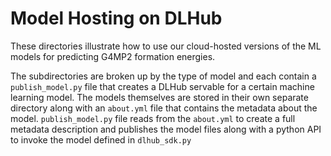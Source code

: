 # Model Hosting on DLHub

These directories illustrate how to use our cloud-hosted versions of the ML
models for predicting G4MP2 formation energies.

The subdirectories are broken up by the type of model and each contain
a `publish_model.py` file that creates a DLHub servable for a certain
machine learning model.
The models themselves are stored in their own separate directory along with
an `about.yml` file that contains the metadata about the model.
`publish_model.py` file reads from the `about.yml` to create a full
metadata description and publishes the model files along with
a python API to invoke the model defined in `dlhub_sdk.py`

